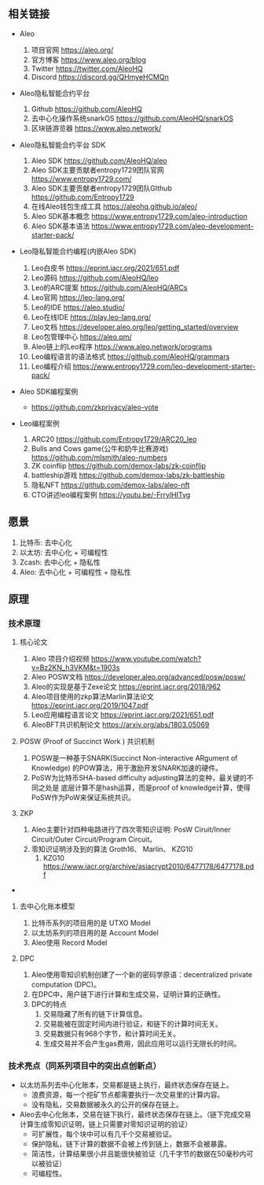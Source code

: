 ## 相关链接
- Aleo
    1. 项目官网   https://aleo.org/
    2. 官方博客 https://www.aleo.org/blog
    3. Twitter  https://twitter.com/AleoHQ
    4. Discord  https://discord.gg/QHmyeHCMQn

- Aleo隐私智能合约平台
    1. Github   https://github.com/AleoHQ
    2. 去中心化操作系统snarkOS https://github.com/AleoHQ/snarkOS
    3. 区块链游览器 https://www.aleo.network/


- Aleo隐私智能合约平台 SDK
    1. Aleo SDK https://github.com/AleoHQ/aleo
    2. Aleo SDK主要贡献者entropy1729团队官网 https://www.entropy1729.com/
    3. Aleo SDK主要贡献者entropy1729团队GIthub https://github.com/Entropy1729
    4. 在线Aleo钱包生成工具 https://aleohq.github.io/aleo/
    5. Aleo SDK基本概念 https://www.entropy1729.com/aleo-introduction
    6. Aleo SDK基本语法 https://www.entropy1729.com/aleo-development-starter-pack/

- Leo隐私智能合约编程(内嵌Aleo SDK)
    1. Leo白皮书  https://eprint.iacr.org/2021/651.pdf
    2. Leo源码 https://github.com/AleoHQ/leo
    3.  Leo的ARC提案 https://github.com/AleoHQ/ARCs
    4. Leo官网  https://leo-lang.org/
    5. Leo的IDE https://aleo.studio/
    6. Leo在线IDE https://play.leo-lang.org/
    7. Leo文档  https://developer.aleo.org/leo/getting_started/overview
    8. Leo包管理中心  https://aleo.pm/
    9. Aleo链上的Leo程序 https://www.aleo.network/programs
    10. Leo编程语言的语法格式  https://github.com/AleoHQ/grammars
    11. Leo编程介绍  https://www.entropy1729.com/leo-development-starter-pack/


- Aleo SDK编程案例
    - https://github.com/zkprivacy/aleo-vote
- Leo编程案例
    1. ARC20 https://github.com/Entropy1729/ARC20_leo
    2. Bulls and Cows game(公牛和奶牛比赛游戏)  https://github.com/mlsmith/aleo-numbers
    3. ZK coinflip https://github.com/demox-labs/zk-coinflip
    4. battleship游戏  https://github.com/demox-labs/zk-battleship
    5. 隐私NFT  https://github.com/demox-labs/aleo-nft
    6. CTO讲述leo编程案例 https://youtu.be/-FrrylHITvg




## 愿景
1. 比特币: 去中心化
2. 以太坊: 去中心化 + 可编程性
3. Zcash: 去中心化 + 隐私性
4. Aleo:  去中心化 + 可编程性 + 隐私性

## 原理
###  技术原理
1. 核心论文
    1. Aleo 项目介绍视频  https://www.youtube.com/watch?v=Bz2KN_h3VKM&t=1903s
    2. Aleo POSW文档 https://developer.aleo.org/advanced/posw/posw/
    3. Aleo的实现是基于Zexe论文 https://eprint.iacr.org/2018/962
    4. Aleo项目使用的zkp算法Marlin算法论文 https://eprint.iacr.org/2019/1047.pdf
    5. Leo应用编程语言论文 https://eprint.iacr.org/2021/651.pdf
    6. AleoBFT共识机制论文 https://arxiv.org/abs/1803.05069

2. POSW (Proof of Succinct Work ) 共识机制
    1. POSW是一种基于SNARK(Succinct Non-interactive ARgument of Knowledge) 的POW算法，用于激励开发SNARK加速的硬件。
    2. PoSW为比特币SHA-based difficulty adjusting算法的变种，最关键的不同之处是 底层计算不是hash运算，而是proof of knowledge计算，使得PoSW作为PoW来保证系统共识。

3. ZKP
    1. Aleo主要针对四种电路进行了四次零知识证明: PosW Ciruit/Inner Circuit/Outer Circuit/Program Circuit。
    2. 零知识证明涉及到的算法 Groth16、 Marlin、 KZG10
        1. KZG10 https://www.iacr.org/archive/asiacrypt2010/6477178/6477178.pdf
- 

1. 去中心化账本模型
    1. 比特币系列的项目用的是 UTXO Model
    2. 以太坊系列的项目用的是 Account Model
    3. Aleo使用 Record Model

2. DPC
    1. Aleo使用零知识机制创建了一个新的密码学原语：decentralized private computation (DPC)。
    2. 在DPC中，用户链下进行计算和生成交易，证明计算的正确性。
    3. DPC的特点
       1. 交易隐藏了所有的链下计算信息。
       2. 交易能被在固定时间内进行验证，和链下的计算时间无关。
       3. 交易数据只有968个字节，和计算时间无关。
       4. 生成交易并不会产生gas费用，因此应用可以运行无限长的时间。


### 技术亮点（同系列项目中的突出点创新点）

- 以太坊系列去中心化账本，交易都是链上执行，最终状态保存在链上。
    - 浪费资源，每一个挖矿节点都需要执行一次交易里的计算内容。
    - 没有隐私，交易数据被永久的公开的保存在链上。
- Aleo去中心化账本，交易在链下执行，最终状态保存在链上。（链下完成交易计算生成零知识证明，链上只需要对零知识证明的验证）
    - 可扩展性，每个块中可以有几千个交易被验证。
    - 保护隐私，链下计算的数据不会被上传到链上，数据不会被暴露。
    - 简洁性，计算结果很小并且能很快被验证（几千字节的数据在50毫秒内可以被验证）
    - 可编程性。 